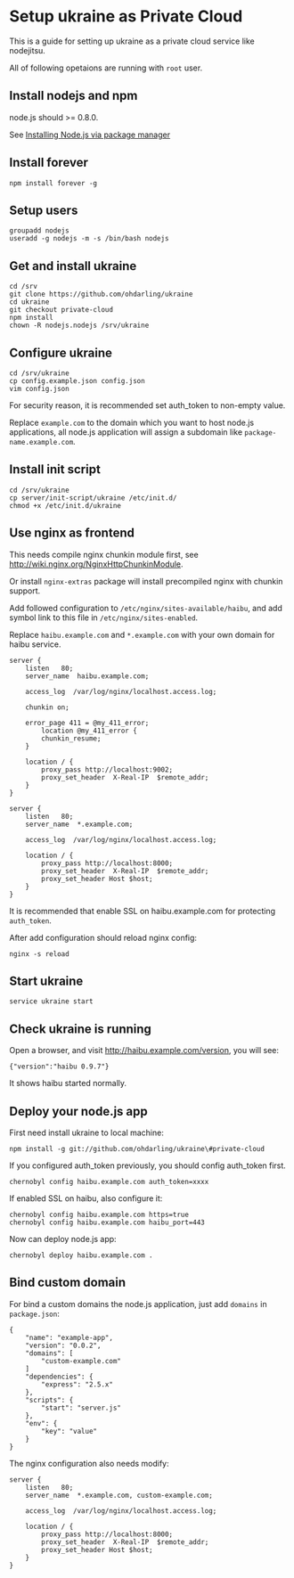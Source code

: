 # Setup ukraine as Private Cloud

This is a guide for setting up ukraine as a private cloud service like nodejitsu.

All of following opetaions are running with `root` user.

## Install nodejs and npm

node.js should >= 0.8.0.

See [Installing Node.js via package manager](https://github.com/joyent/node/wiki/Installing-Node.js-via-package-manager)

## Install forever

	npm install forever -g

## Setup users

    groupadd nodejs
    useradd -g nodejs -m -s /bin/bash nodejs
    
## Get and install ukraine

    cd /srv
    git clone https://github.com/ohdarling/ukraine
    cd ukraine
    git checkout private-cloud
    npm install
    chown -R nodejs.nodejs /srv/ukraine
    
## Configure ukraine

	cd /srv/ukraine
	cp config.example.json config.json
	vim config.json
	
For security reason, it is recommended set auth_token to non-empty value.

Replace `example.com` to the domain which you want to host node.js applications, all node.js application will assign a subdomain like `package-name.example.com`.
    
## Install init script

    cd /srv/ukraine
    cp server/init-script/ukraine /etc/init.d/
    chmod +x /etc/init.d/ukraine
    
## Use nginx as frontend

This needs compile nginx chunkin module first, see <http://wiki.nginx.org/NginxHttpChunkinModule>.

Or install `nginx-extras` package will install precompiled nginx with chunkin support.

Add followed configuration to `/etc/nginx/sites-available/haibu`, and add symbol link to this file in `/etc/nginx/sites-enabled`.

Replace `haibu.example.com` and `*.example.com` with your own domain for haibu service.

	server {
		listen   80;
		server_name  haibu.example.com;
		
		access_log  /var/log/nginx/localhost.access.log;

		chunkin on;
		
		error_page 411 = @my_411_error;
			location @my_411_error {
			chunkin_resume;
		}
		
		location / {
			proxy_pass http://localhost:9002;
			proxy_set_header  X-Real-IP  $remote_addr;
		}
	}
	
	server {
		listen   80;
		server_name  *.example.com;
		
		access_log  /var/log/nginx/localhost.access.log;
		
		location / {
			proxy_pass http://localhost:8000;
			proxy_set_header  X-Real-IP  $remote_addr;
			proxy_set_header Host $host;
		}
	}

It is recommended that enable SSL on haibu.example.com for protecting `auth_token`.

After add configuration should reload nginx config:

	nginx -s reload

## Start ukraine
    
    service ukraine start
    
## Check ukraine is running

Open a browser, and visit <http://haibu.example.com/version>, you will see:

	{"version":"haibu 0.9.7"}

It shows haibu started normally.

## Deploy your node.js app

First need install ukraine to local machine:

    npm install -g git://github.com/ohdarling/ukraine\#private-cloud

If you configured auth_token previously, you should config auth_token first.

	chernobyl config haibu.example.com auth_token=xxxx
	
If enabled SSL on haibu, also configure it:

	chernobyl config haibu.example.com https=true
	chernobyl config haibu.example.com haibu_port=443
	
Now can deploy node.js app:

	chernobyl deploy haibu.example.com .
	
## Bind custom domain

For bind a custom domains the node.js application, just add `domains` in `package.json`:

	{
	    "name": "example-app",
	    "version": "0.0.2",
	    "domains": [
	    	"custom-example.com"
	    ]
	    "dependencies": {
	        "express": "2.5.x"
	    },
	    "scripts": {
	        "start": "server.js"
	    },
	    "env": {
	        "key": "value"
	    }
	}

The nginx configuration also needs modify:

	server {
		listen   80;
		server_name  *.example.com, custom-example.com;
		
		access_log  /var/log/nginx/localhost.access.log;
		
		location / {
			proxy_pass http://localhost:8000;
			proxy_set_header  X-Real-IP  $remote_addr;
			proxy_set_header Host $host;
		}
	}	
